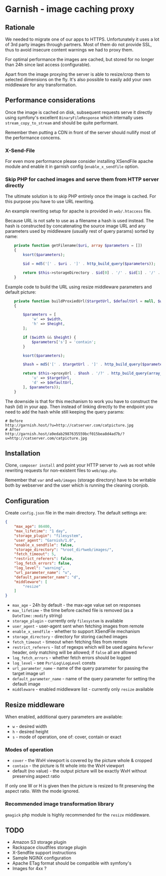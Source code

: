 Garnish - image caching proxy
=============================

## Rationale

We needed to migrate one of our apps to HTTPS. Unfortunately it uses a lot of 3rd party images through partners.
Most of them do not provide SSL, thus to avoid insecure content warnings we had to proxy them. 

For optimal performance the images are cached, but stored for no longer than 24h since last access (configurable).

Apart from the image proxying the server is able to resize/crop them to selected dimensions on the fly.
It's also possible to easily add your own middleware for any transformation.

## Performance considerations

Once the image is cached on disk, subsequent requests serve it directly using symfony's excellent
`BinaryFileResponse` which internally uses `stream_copy_to_stream` and should be quite performant.

Remember then putting a CDN in front of the server should nullify most of the performance concerns.

### X-Send-File

For even more performance please consider installing XSendFile apache module and enable it in garnish config (`enable_x_sendfile` option.

### Skip PHP for cached images and serve them from HTTP server directly

The ultimate solution is to skip PHP entirely once the image is cached. For this purpose you have to use
URL rewriting.

An example rewriting setup for apache is provided in `web/.htaccess` file.

Because URL is not safe to use as a filename a hash is used instead. The hash is constructed by concatenating
the source image URL and any parameters used by middleware (usually rest of query params) sorted by name:

```php
    private function getFilename($uri, array $parameters = [])
    {
        ksort($parameters);

        $id = md5('[' . $uri . ']' . http_build_query($parameters));

        return $this->storageDirectory . $id[0] . '/' . $id[1] . '/' . $id[2] . '/' . $id;
    }
```

Example code to build the URL using resize middleware parameters and default picture:

```php
    private function buildProxiedUrl($targetUrl, $defaultUrl = null, $width = null, $height = null)
    {

        $parameters = [
            'w' => $width,
            'h' => $height,
        ];

        if ($width && $height) {
            $parameters['s'] = 'contain';
        }

        ksort($parameters);

        $hash = md5('[' . $targetUrl . ']' . http_build_query($parameters));

        return $this->proxyUrl . $hash . '/?' . http_build_query(array_merge([
            'u' => $targetUrl,
            'd' => $defaultUrl,
        ], $parameters));
    }
```

The downside is that for this mechanism to work you have to construct the hash (id) in your app. Then instead
of linking directly to the endpoint you need to add the hash while still keeping the query params:

```
# Before
http://garnish.host/?u=http://catserver.com/catpicture.jpg
# After 
http://garnish.host/a9edab2987635559bcf015bea8d4ad7b/?u=http://catserver.com/catpicture.jpg
```

## Installation

Clone, `composer install` and point your HTTP server to `/web` as root while rewriting requests for
non-existent files to `web/app.php`. 

Remember that `var` and `web/images` (storage directory) have to be writable both by webserver and the user
which is running the cleaning cronjob.

## Configuration

Create `config.json` file in the main directory. The default settings are:
```json
{
    "max_age": 86400,                               
    "max_lifetime": "1 day",
    "storage_plugin": "filesystem",
    "user_agent": "Garnish/1.0",
    "enable_x_sendfile": false,
    "storage_directory": "%root_dir%web/images/",
    "fetch_timeout": 5,
    "restrict_referers": false,
    "log_fetch_errors": false,
    "log_level": "warning",
    "url_parameter_name": "u",
    "default_parameter_name": "d",
    "middleware": [
        "resize"
    ]
}
```

- `max_age` - 24h by default - the max-age value set on responses
- `max_lifetime` - the time before cached file is removed (as a `DateTime::modify` string)
- `storage_plugin` - currently only `filesystem` is available
- `user_agent` - user-agent sent when fetching images from remote
- `enable_x_sendfile` - whether to support XSendFile mechanism
- `storage_directory` - directory for storing cached images
- `fetch_timeout` - timeout when fetching files from remote
- `restrict_referers` - list of regexps which will be used agains `Referer` header, only matching will be allowed;
  if `false` all are allowed
- `log_fetch_errors` - whether fetch errors should be logged
- `log_level` - see `Psr\Log\LogLevel` consts
- `url_parameter_name` - name of the query parameter for passing the target image url
- `default_parameter_name` - name of the query parameter for setting the default image
- `middleware` - enabled middleware list - currently only `resize` available


## Resize middleware

When enabled, additional query parameters are available:

- `w` - desired width
- `h` - desired height
- `s` - mode of operation, one of: cover, contain or exact
 
### Modes of operation

- `cover` - the WxH viewport is covered by the picture whole & cropped
- `contain` - the picture is fit whole into the WxH viewport
- default (no value) - the output picture will be exactly WxH without preserving aspect ratio

If only one W or H is given then the picture is resized to fit preserving the aspect ratio. With the mode ignored.

### Recommended image transformation library

`gmagick` php module is highly recommended for the `resize` middleware.

## TODO

- Amazon S3 storage plugin
- Rackspace cloudfiles storage plugin
- X-Sendfile support instructions
- Sample NGINX configuration
- Apache ETag format should be compatible with symfony's
- Images for 4xx ?


